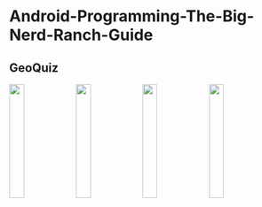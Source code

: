 # Android-Programming-The-Big-Nerd-Ranch-Guide
## GeoQuiz
<img src="https://user-images.githubusercontent.com/10943612/62874053-31e65c00-bd29-11e9-8b7f-82e3c755e2cd.png" width="23%"></img> <img src="https://user-images.githubusercontent.com/10943612/62874054-327ef280-bd29-11e9-8191-b30366a72d1c.png" width="23%"></img> <img src="https://user-images.githubusercontent.com/10943612/62874055-327ef280-bd29-11e9-91cf-002dca0c1ca3.png" width="23%"></img> <img src="https://user-images.githubusercontent.com/10943612/62874056-327ef280-bd29-11e9-873c-783e4d6cb24e.png" width="23%"></img> 
